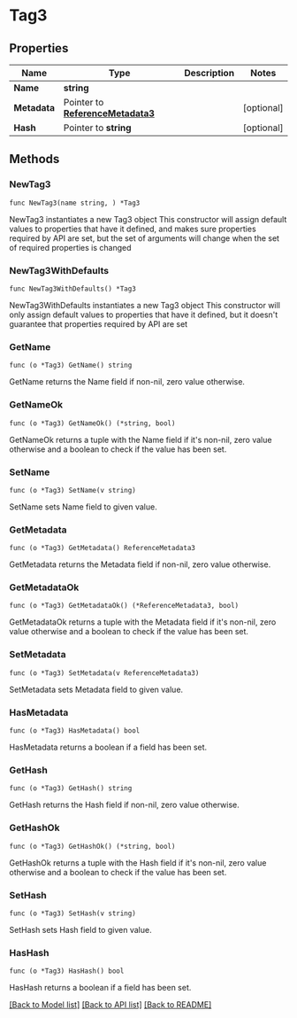 # Tag3

## Properties

Name | Type | Description | Notes
------------ | ------------- | ------------- | -------------
**Name** | **string** |  | 
**Metadata** | Pointer to [**ReferenceMetadata3**](ReferenceMetadata3.md) |  | [optional] 
**Hash** | Pointer to **string** |  | [optional] 

## Methods

### NewTag3

`func NewTag3(name string, ) *Tag3`

NewTag3 instantiates a new Tag3 object
This constructor will assign default values to properties that have it defined,
and makes sure properties required by API are set, but the set of arguments
will change when the set of required properties is changed

### NewTag3WithDefaults

`func NewTag3WithDefaults() *Tag3`

NewTag3WithDefaults instantiates a new Tag3 object
This constructor will only assign default values to properties that have it defined,
but it doesn't guarantee that properties required by API are set

### GetName

`func (o *Tag3) GetName() string`

GetName returns the Name field if non-nil, zero value otherwise.

### GetNameOk

`func (o *Tag3) GetNameOk() (*string, bool)`

GetNameOk returns a tuple with the Name field if it's non-nil, zero value otherwise
and a boolean to check if the value has been set.

### SetName

`func (o *Tag3) SetName(v string)`

SetName sets Name field to given value.


### GetMetadata

`func (o *Tag3) GetMetadata() ReferenceMetadata3`

GetMetadata returns the Metadata field if non-nil, zero value otherwise.

### GetMetadataOk

`func (o *Tag3) GetMetadataOk() (*ReferenceMetadata3, bool)`

GetMetadataOk returns a tuple with the Metadata field if it's non-nil, zero value otherwise
and a boolean to check if the value has been set.

### SetMetadata

`func (o *Tag3) SetMetadata(v ReferenceMetadata3)`

SetMetadata sets Metadata field to given value.

### HasMetadata

`func (o *Tag3) HasMetadata() bool`

HasMetadata returns a boolean if a field has been set.

### GetHash

`func (o *Tag3) GetHash() string`

GetHash returns the Hash field if non-nil, zero value otherwise.

### GetHashOk

`func (o *Tag3) GetHashOk() (*string, bool)`

GetHashOk returns a tuple with the Hash field if it's non-nil, zero value otherwise
and a boolean to check if the value has been set.

### SetHash

`func (o *Tag3) SetHash(v string)`

SetHash sets Hash field to given value.

### HasHash

`func (o *Tag3) HasHash() bool`

HasHash returns a boolean if a field has been set.


[[Back to Model list]](../README.md#documentation-for-models) [[Back to API list]](../README.md#documentation-for-api-endpoints) [[Back to README]](../README.md)



